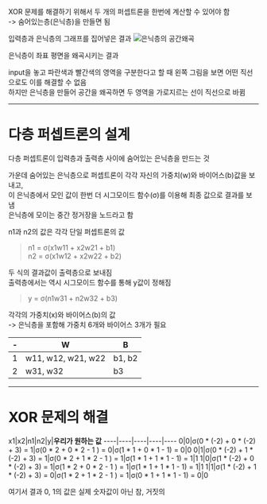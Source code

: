 XOR 문제를 해결하기 위해서 두 개의 퍼셉트론을 한번에 계산할 수 있어야 함  
-> 숨어있는층(은닉층)을 만들면 됨

입력층과 은닉층의 그래프를 집어넣은 결과
![은닉층의 공간왜곡](http://colah.github.io/posts/2015-09-NN-Types-FP/img/netvis.png "은닉층의 공간왜곡")

은닉층이 좌표 평면을 왜곡시키는 결과

input을 놓고 파란색과 빨간색의 영역을 구분한다고 할 때 왼쪽 그림을 보면 어떤 직선으로도 이를 해결할 수 없음  
하지만 은닉층을 만들어 공간을 왜곡하면 두 영역을 가로지르는 선이 직선으로 바뀜

----

# 다층 퍼셉트론의 설계
다층 퍼셉트론이 입력층과 출력층 사이에 숨어있는 은닉층을 만드는 것

가운데 숨어있는 은닉층으로 퍼셉트론이 각각 자신의 가중치(w)와 바이어스(b)값을 보내고,  
이 은닉층에서 모인 값이 한번 더 시그모이드 함수(σ)를 이용해 최종 값으로 결과를 보냄  
은닉층에 모이는 중간 정거장을 노드라고 함

n1과 n2의 값은 각각 단일 퍼셉트론의 값
>n1 = σ(x1w11 + x2w21 + b1)  
n2 = σ(x1w12 + x2w22 + b2)

두 식의 결과값이 출력층으로 보내짐  
출력층에서는 역시 시그모이드 함수를 통해 y값이 정해짐
>y = σ(n1w31 + n2w32 + b3)

각각의 가중치(x)와 바이어스(b)의 값  
-> 은닉층을 포함해 가중치 6개와 바이어스 3개가 필요

-|W|B
----|----|----
1|w11, w12, w21, w22|b1, b2
2|w31, w32|b3

----

# XOR 문제의 해결
x1|x2|n1|n2|y|**우리가 원하는 값**
----|----|----|----|----
0|0|σ(0 * (-2) + 0 * (-2) + 3) = 1|σ(0 * 2 + 0 * 2 - 1 ) = 0|σ(1 * 1 + 0 * 1 - 1) = 0|0
0|1|σ(0 * (-2) + 1 * (-2) + 3) = 1|σ(0 * 2 + 1 * 2 - 1 ) = 1|σ(1 * 1 + 1 * 1 - 1) = 1|1
1|0|σ(1 * (-2) + 0 * (-2) + 3) = 1|σ(1 * 2 + 0 * 2 - 1 ) = 1|σ(1 * 1 + 1 * 1 - 1) = 1|1
1|1|σ(1 * (-2) + 1 * (-2) + 3) = 0|σ(1 * 2 + 1 * 2 - 1 ) = 1|σ(0 * 1 + 1 * 1 - 1) = 0|0

여기서 결과 0, 1의 값은 실제 숫자값이 아닌 참, 거짓의 


